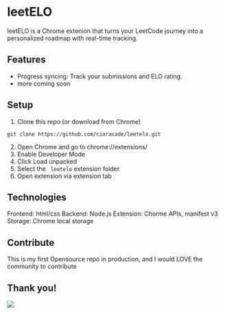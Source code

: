 # leetELO
leetELO is a Chrome extenion that turns your LeetCode journey into a personalized roadmap with real-time tracking.

## Features
- Progress syncing: Track your submissions and ELO rating.
- more coming soon

## Setup
1. Clone this repo (or download from Chrome)
```
git clone https://github.com/ciaracade/leetelo.git
```
2. Open Chrome and go to chrome://extensions/
3. Enable Developer Mode
4. Click Load unpacked
5. Select the ``` leetelo``` extension folder
6. Open extension via extension tab

## Technologies
Frontend: html/css
Backend: Node.js
Extension: Chorme APIs, manifest v3
Storage: Chrome local storage

## Contribute
This is my first Opensource repo in production, and I would LOVE the community to contribute

## Thank you!
<a href="https://github.com/ciaracade/leetELO/graphs/contributors">
  <img src="https://contrib.rocks/image?repo=ciaracade/leetELO" />
</a>